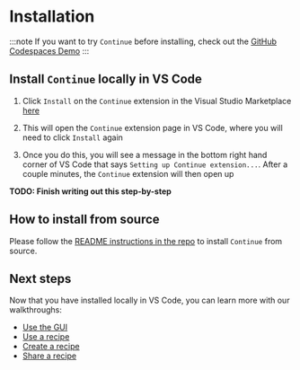 # Installation

:::note
If you want to try `Continue` before installing, check out the [GitHub Codespaces Demo](./getting-started.md)
:::

## Install `Continue` locally in VS Code

1. Click `Install` on the `Continue` extension in the Visual Studio Marketplace [here](https://marketplace.visualstudio.com/items?itemName=Continue.continue)

2. This will open the `Continue` extension page in VS Code, where you will need to click `Install` again

3. Once you do this, you will see a message in the bottom right hand corner of VS Code that says `Setting up Continue extension...`. After a couple minutes, the `Continue` extension will then open up

**TODO: Finish writing out this step-by-step**

## How to install from source

Please follow the [README instructions in the repo](https://github.com/continuedev/continue/blob/main/README.md) to install `Continue` from source.

## Next steps

Now that you have installed locally in VS Code, you can learn more with our walkthroughs:
- [Use the GUI](./walkthroughs/use-the-gui.md)
- [Use a recipe](./walkthroughs/use-a-recipe.md)
- [Create a recipe](./walkthroughs/create-a-recipe.md)
- [Share a recipe](./walkthroughs/share-a-recipe.md)
